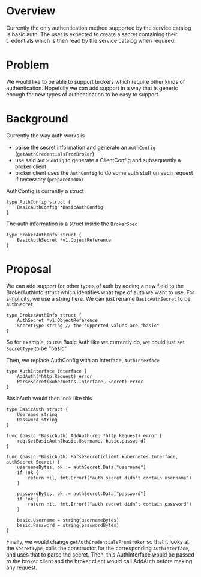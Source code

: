 # Overview
Currently the only authentication method supported by the service catalog is
basic auth. The user is expected to create a secret containing their
credentials which is then read by the service catalog when required.

# Problem
We would like to be able to support brokers which require other kinds of
authentication. Hopefully we can add support in a way that is generic enough
for new types of authentication to be easy to support.

# Background
Currently the way auth works is
* parse the secret information and generate an `AuthConfig` (`getAuthCredentialsFromBroker`)
* use said `AuthConfig` to generate a ClientConfig and subsequently a broker client
* broker client uses the `AuthConfig` to do some auth stuff on each request if necessary (`prepareAndDo`)

AuthConfig is currently a struct

```
type AuthConfig struct {
	BasicAuthConfig *BasicAuthConfig
}
```
The auth information is a struct inside the `BrokerSpec`

```
type BrokerAuthInfo struct {
	BasicAuthSecret *v1.ObjectReference
}
```

# Proposal
We can add support for other types of auth by adding a new field to the
BrokerAuthInfo struct which identifies what type of auth we want to use. For
simplicity, we use a string here. We can just rename `BasicAuthSecret` to be
`AuthSecret`

```
type BrokerAuthInfo struct {
	AuthSecret *v1.ObjectReference
	SecretType string // the supported values are "basic"
}
```

So for example, to use Basic Auth like we currently do, we could just set
`SecretType` to be "basic"

Then, we replace AuthConfig with an interface, `AuthInterface`

```
type AuthInterface interface {
	AddAuth(*http.Request) error
	ParseSecret(kubernetes.Interface, Secret) error
}
```

BasicAuth would then look like this

```
type BasicAuth struct {
	Username string
	Password string
}

func (basic *BasicAuth) AddAuth(req *http.Request) error {
	req.SetBasicAuth(basic.Username, basic.password)
}

func (basic *BasicAuth) ParseSecret(client kubernetes.Interface, authSecret Secret) {
	usernameBytes, ok := authSecret.Data["username"]
	if !ok {
		return nil, fmt.Errorf("auth secret didn't contain username")
	}

	passwordBytes, ok := authSecret.Data["password"]
	if !ok {
		return nil, fmt.Errorf("auth secret didn't contain password")
	}

	basic.Username = string(usernameBytes)
	basic.Password = string(passwordBytes)
}
```

Finally, we would change `getAuthCredentialsFromBroker` so that it looks at the
`SecretType`, calls the constructor for the corresponding `AuthInterface`, and
uses that to parse the secret. Then, this AuthInterface would be passed to the
broker client and the broker client would call AddAuth before making any request.
